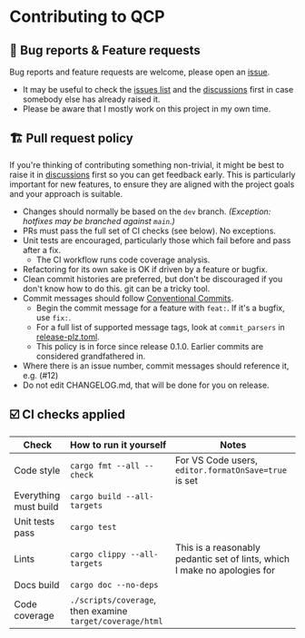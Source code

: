 # Contributing to QCP

## 🐛 Bug reports & Feature requests

Bug reports and feature requests are welcome, please open an [issue].

- It may be useful to check the [issues list] and the [discussions] first in case somebody else has already raised it.
- Please be aware that I mostly work on this project in my own time.

## 🏗️ Pull request policy

If you're thinking of contributing something non-trivial, it might be best to raise it in [discussions] first so you can get feedback early. This is particularly important for new features, to ensure they are aligned with the project goals and your approach is suitable.

- Changes should normally be based on the `dev` branch. _(Exception: hotfixes may be branched against `main`.)_
- PRs must pass the full set of CI checks (see below). No exceptions.
- Unit tests are encouraged, particularly those which fail before and pass after a fix.
  - The CI workflow runs code coverage analysis.
- Refactoring for its own sake is OK if driven by a feature or bugfix.
- Clean commit histories are preferred, but don't be discouraged if you don't know how to do this. git can be a tricky tool.
- Commit messages should follow [Conventional Commits](https://www.conventionalcommits.org/en/v1.0.0/).
  - Begin the commit message for a feature with `feat:`. If it's a bugfix, use `fix:`.
  - For a full list of supported message tags, look at `commit_parsers` in [release-plz.toml](release-plz.toml).
  - This policy is in force since release 0.1.0. Earlier commits are considered grandfathered in.
- Where there is an issue number, commit messages should reference it, e.g. (#12)
- Do not edit CHANGELOG.md, that will be done for you on release.

## ☑️ CI checks applied

| Check                 | How to run it yourself                                    | Notes                                                                     |
| --------------------- | --------------------------------------------------------- | ------------------------------------------------------------------------- |
| Code style            | `cargo fmt --all --check`                                 | For VS Code users, `editor.formatOnSave=true` is set                      |
| Everything must build | `cargo build --all-targets`                               |
| Unit tests pass       | `cargo test`                                              |
| Lints                 | `cargo clippy --all-targets`                              | This is a reasonably pedantic set of lints, which I make no apologies for |
| Docs build            | `cargo doc --no-deps`                                     |
| Code coverage         | `./scripts/coverage`, then examine `target/coverage/html` |

[issue]: https://github.com/crazyscot/qcp/issues/new/choose
[issues list]: https://github.com/crazyscot/qcp/issues
[discussions]: https://github.com/crazyscot/qcp/discussions
